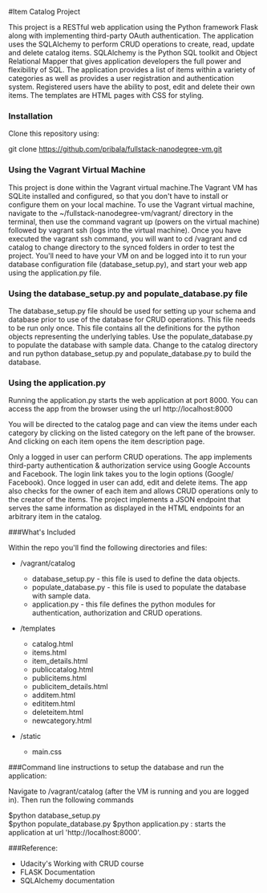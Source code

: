 #Item Catalog Project

This project is a RESTful web application using the Python framework Flask along with implementing third-party OAuth 
authentication. The application uses the SQLAlchemy to perform CRUD operations to create, read, update and delete 
catalog items. SQLAlchemy is the Python SQL toolkit and Object Relational Mapper that gives application developers 
the full power and flexibility of SQL.
The application provides a list of items within a variety of categories as well as provides a user 
registration and authentication system. 
Registered users have the ability to post, edit and delete their own items. 
The templates are HTML pages with CSS for styling.

### Installation

Clone this repository using:

git clone https://github.com/pribala/fullstack-nanodegree-vm.git

### Using the Vagrant Virtual Machine

This project is done within the Vagrant virtual machine.The Vagrant VM has SQLite installed and configured, 
so that you don't have to install or configure them on your local machine.
To use the Vagrant virtual machine, navigate to the ~/fullstack-nanodegree-vm/vagrant/ directory in the 
terminal, then use the command vagrant up (powers on the virtual machine) followed by vagrant ssh 
(logs into the virtual machine).
Once you have executed the vagrant ssh command, you will want to cd /vagrant and cd catalog to change directory 
to the synced folders in order to test the project.
You'll need to have your VM on and be logged into it to run your database configuration file (database_setup.py), 
and start your web app using the application.py file.

### Using the database_setup.py and populate_database.py file

The database_setup.py file should be used for setting up your schema and database prior to use of the database 
for CRUD operations. This file needs to be run only once.
This file contains all the definitions for the python objects representing the underlying tables. Use the 
populate_database.py to populate the database with sample data.
Change to the catalog directory and run python database_setup.py and populate_database.py to build the database.

### Using the application.py

Running the application.py starts the web application at port 8000.
You can access the app from the browser using the url http://localhost:8000

You will be directed to the catalog page and can view the items under each category
by clicking on the listed category on the left pane of the browser. And clicking on each
item opens the item description page.

Only a logged in user can perform CRUD operations. 
The app implements third-party authentication & authorization service using Google Accounts and
Facebook. The login link takes  you to the login options (Google/ Facebook). Once logged in user can add, edit and 
delete items. The app also checks for the owner of each item and allows CRUD operations only to the creator of the 
items. The project implements a JSON endpoint that serves the same information as displayed in the HTML endpoints 
for an arbitrary item in the catalog.

###What's Included

Within the repo you'll find the following directories and files:

  * /vagrant/catalog 
      * database_setup.py - this file is used to define the data objects.
      * populate_database.py -  this file is used to populate the database with sample data.
      * application.py -  this file defines the python modules for authentication, authorization and CRUD operations.
	                      
  * /templates 
      * catalog.html
	  * items.html
	  * item_details.html
	  * publiccatalog.html
	  * publicitems.html
	  * publicitem_details.html
	  * additem.html
	  * edititem.html
	  * deleteitem.html
	  * newcategory.html
  * /static 
      * main.css  

###Command line instructions to setup the database and run the application:

Navigate to /vagrant/catalog (after the VM is running and you are logged in). Then run the following commands

$python database_setup.py  
$python populate_database.py
$python application.py : starts the application at url 'http://localhost:8000'. 

###Reference:
  * Udacity's Working with CRUD course
  * FLASK Documentation
  * SQLAlchemy documentation
   